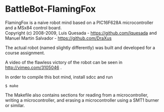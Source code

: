 BattleBot-FlamingFox
====================

FlamingFox is a naive robot mind based on a PIC16F628A microcontroller and a MSx84 control board.  
Copyright (c) 2008-2009, Luis Quesada - https://github.com/lquesada and Manuel Martin Salvador - https://github.com/DraXus



The actual robot (named slightly differently) was built and developed for a course assignment.

A video of the flawless victory of the robot can be seen in http://vimeo.com/3105046 .

In order to compile this bot mind, install sdcc and run

	$ make

The Makefile also contains sections for reading from a microcontroller, writing a microcontroller, and erasing a microcontroller using a SMT1 burner or similar.



